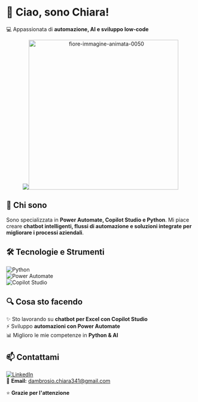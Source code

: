 # 👋 Ciao, sono Chiara!  
💻 Appassionata di **automazione, AI e sviluppo low-code**  

<p align="center">
  <img src="<a href="https://www.gifanimate.com/cat-fiori-50.htm"><img src="https://www.gifanimate.com/data/media/50/fiore-immagine-animata-0050.gif" border="0" alt="fiore-immagine-animata-0050"  width="400">
</p>

## 🚀 Chi sono  
Sono specializzata in **Power Automate, Copilot Studio e Python**. Mi piace creare **chatbot intelligenti, flussi di automazione e soluzioni integrate per migliorare i processi aziendali**.  

## 🛠️ Tecnologie e Strumenti  
![Python](https://img.shields.io/badge/Python-3776AB?style=for-the-badge&logo=python&logoColor=white)  
![Power Automate](https://img.shields.io/badge/Power%20Automate-0066FF?style=for-the-badge&logo=microsoft-power-automate&logoColor=white)  
![Copilot Studio](https://img.shields.io/badge/Microsoft%20Copilot%20Studio-00A4EF?style=for-the-badge&logo=microsoft&logoColor=white)  
  
## 🔍 Cosa sto facendo  
✨ Sto lavorando su **chatbot per Excel con Copilot Studio**  
⚡ Sviluppo **automazioni con Power Automate**  
📊 Miglioro le mie competenze in **Python & AI**  

## 📫 Contattami  
[![LinkedIn](https://img.shields.io/badge/LinkedIn-0077B5?style=for-the-badge&logo=linkedin&logoColor=white)](www.linkedin.com/in/chiaradambrosioai)  
📧 **Email:** [dambrosio.chiara341@gmail.com](dambrosio.chiara341@gmail.com)  


⭐ **Grazie per l'attenzione**
